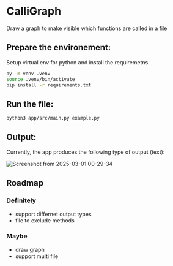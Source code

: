 # CalliGraph
Draw a graph to make visible which functions are called in a file


## Prepare the environement: 

Setup virtual env for python and install the requiremetns. 

```sh
py -m venv .venv
source .venv/bin/activate
pip install -r requirements.txt
```

## Run the file: 

```sh
python3 app/src/main.py example.py 
```

## Output: 

Currently, the app produces the following type of output (text):

![Screenshot from 2025-03-01 00-29-34](https://github.com/user-attachments/assets/bd56b6ca-eb7d-4569-97dc-bbacc5b49963)


## Roadmap
### Definitely 
* support differnet output types 
* file to exclude methods 

### Maybe
* draw graph
* support multi file
